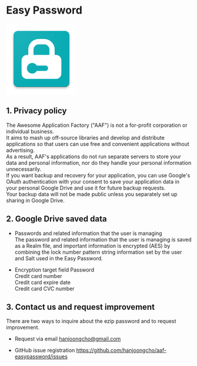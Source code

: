 # Easy Password   
<img src="../screenshots/ic_launcher.png" >   

## 1. Privacy policy   
The Awesome Application Factory ("AAF") is not a for-profit corporation or individual business.   
It aims to mash up off-source libraries and develop and distribute applications so that users can use free and convenient applications without advertising.   
As a result, AAF's applications do not run separate servers to store your data and personal information, nor do they handle your personal information unnecessarily.   
If you want backup and recovery for your application, you can use Google's OAuth authentication with your consent to save your application data in your personal Google Drive and use it for future backup requests.   
Your backup data will not be made public unless you separately set up sharing in Google Drive.   

## 2. Google Drive saved data   
* Passwords and related information that the user is managing  
The password and related information that the user is managing is saved as a Realm file, and important information is encrypted (AES) by combining the lock number pattern string information set by the user and Salt used in the Easy Password.   

* Encryption target field
Password   
Credit card number   
Credit card expire date   
Credit card CVC number   

## 3. Contact us and request improvement  
There are two ways to inquire about the ezip password and to request improvement.   
* Request via email
hanjoongcho@gmail.com

* GitHub issue registration
https://github.com/hanjoongcho/aaf-easypassword/issues   
